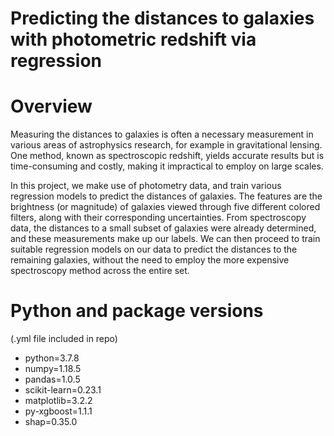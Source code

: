 # Predicting the distances to galaxies with photometric redshift via regression

# Overview
Measuring the distances to galaxies is often a necessary measurement in various areas of astrophysics research, for example in gravitational lensing. One method, known as spectroscopic redshift, yields accurate results but is time-consuming and costly, making it impractical to employ on large scales.

In this project, we make use of photometry data, and train various regression models to predict the distances of galaxies. The features are the brightness (or magnitude) of galaxies viewed through five different colored filters, along with their corresponding uncertainties. From spectroscopy data, the distances to a small subset of galaxies were already determined, and these measurements make up our labels. We can then proceed to train suitable regression models on our data to predict the distances to the remaining galaxies, without the need to employ the more expensive spectroscopy method across the entire set.


# Python and package versions
(.yml file included in repo)
  - python=3.7.8
  - numpy=1.18.5
  - pandas=1.0.5
  - scikit-learn=0.23.1
  - matplotlib=3.2.2
  - py-xgboost=1.1.1
  - shap=0.35.0
